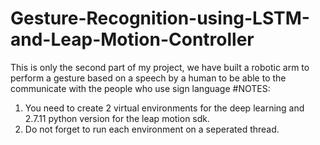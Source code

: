 # Gesture-Recognition-using-LSTM-and-Leap-Motion-Controller
This is only the second part of my project, we have built a robotic arm to perform a gesture based on a speech by a human to be able to the communicate with the people who use sign language 
#NOTES:
1. You need to create 2 virtual environments for the deep learning and 2.7.11 python version for the leap motion sdk.
2. Do not forget to run each environment on a seperated thread.

